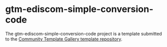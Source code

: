 # gtm-ediscom-simple-conversion-code

The gtm-ediscom-simple-conversion-code project is a template submitted to the [Community Template Gallery template repository](https://tagmanager.google.com/gallery/).
